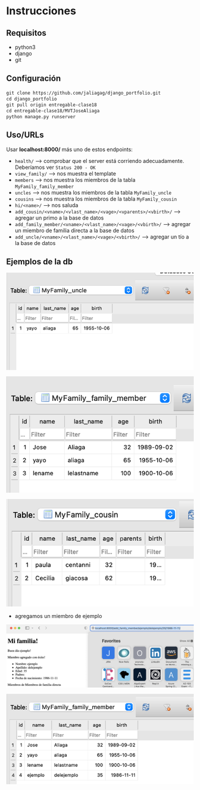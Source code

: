 # Instrucciones

## Requisitos

- python3
- django
- git

## Configuración 

```console
git clone https://github.com/jaliagag/django_portfolio.git
cd django_portfolio
git pull origin entregable-clase18
cd entregable-clase18/MVTJoseAliaga
python manage.py runserver
```

## Uso/URLs

Usar **localhost:8000/** más uno de estos endpoints:

- `health/` --> comprobar que el server está corriendo adecuadamente. Deberíamos ver `Status 200 - OK`
- `view_family/` --> nos muestra el template
- `members` --> nos muestra los miembros de la tabla `MyFamily_family_member`
- `uncles` --> nos muestra los miembros de la tabla `MyFamily_uncle`
- `cousins` --> nos muestra los miembros de la tabla `MyFamily_cousin`
- `hi/<name>/` --> nos saluda
- `add_cousin/<vname>/<vlast_name>/<vage>/<vparents>/<vbirth>/` --> agregar un primo a la base de datos
- `add_family_member/<vname>/<vlast_name>/<vage>/<vbirth>/` --> agregar un miembro de familia directa a la base de datos
- `add_uncle/<vname>/<vlast_name>/<vage>/<vbirth>/` --> agregar un tío a la base de datos

## Ejemplos de la db

![001](./img/001.png)

![002](./img/002.png)

![003](./img/003.png)

- agregamos un miembro de ejemplo

![004](./img/004.png)

![005](./img/005.png)


